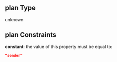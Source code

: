 ## plan Type

unknown

## plan Constraints

**constant**: the value of this property must be equal to:

```json
"sender"
```
